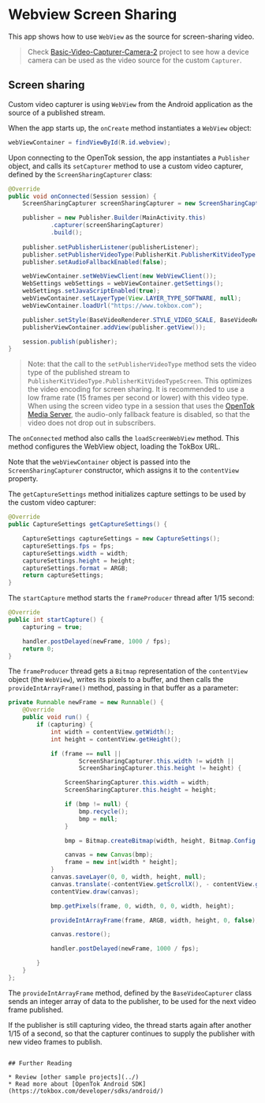# Webview Screen Sharing

This app shows how to use `WebView` as the source for screen-sharing video.

> Check [Basic-Video-Capturer-Camera-2](../Basic-Video-Capturer-Camera-2) project to see how a device camera can be used as the video source for the custom `Capturer`.
## Screen sharing

Custom video capturer is using `WebView` from the Android application as the source of
a published stream.

When the app starts up, the `onCreate` method instantiates a `WebView` object:

```java
webViewContainer = findViewById(R.id.webview);
```

Upon connecting to the OpenTok session, the app instantiates a `Publisher` object, and calls its
`setCapturer` method to use a custom video capturer, defined by the `ScreenSharingCapturer`
class:

```java
@Override
public void onConnected(Session session) {
    ScreenSharingCapturer screenSharingCapturer = new ScreenSharingCapturer(MainActivity.this, webViewContainer);

    publisher = new Publisher.Builder(MainActivity.this)
            .capturer(screenSharingCapturer)
            .build();
            
    publisher.setPublisherListener(publisherListener);
    publisher.setPublisherVideoType(PublisherKit.PublisherKitVideoType.PublisherKitVideoTypeScreen);
    publisher.setAudioFallbackEnabled(false);

    webViewContainer.setWebViewClient(new WebViewClient());
    WebSettings webSettings = webViewContainer.getSettings();
    webSettings.setJavaScriptEnabled(true);
    webViewContainer.setLayerType(View.LAYER_TYPE_SOFTWARE, null);
    webViewContainer.loadUrl("https://www.tokbox.com");

    publisher.setStyle(BaseVideoRenderer.STYLE_VIDEO_SCALE, BaseVideoRenderer.STYLE_VIDEO_FILL);
    publisherViewContainer.addView(publisher.getView());

    session.publish(publisher);
}
```

> Note: that the call to the `setPublisherVideoType` method sets the video type of the published
stream to `PublisherKitVideoType.PublisherKitVideoTypeScreen`. This optimizes the video encoding for
screen sharing. It is recommended to use a low frame rate (15 frames per second or lower) with this
video type. When using the screen video type in a session that uses the [OpenTok Media
Server](https://tokbox.com/opentok/tutorials/create-session/#media-mode), the
audio-only fallback feature is disabled, so that the video does not drop out in subscribers.

The `onConnected` method also calls the `loadScreenWebView` method. This method
configures the WebView object, loading the TokBox URL.

Note that the `webViewContainer` object is passed into the `ScreenSharingCapturer` constructor,
which assigns it to the `contentView` property. 

The `getCaptureSettings` method initializes capture settings to be used by the custom
video capturer:

```java
@Override
public CaptureSettings getCaptureSettings() {

    CaptureSettings captureSettings = new CaptureSettings();
    captureSettings.fps = fps;
    captureSettings.width = width;
    captureSettings.height = height;
    captureSettings.format = ARGB;
    return captureSettings;
}
```

The `startCapture` method starts the `frameProducer` thread after 1/15 second:

```java
@Override
public int startCapture() {
    capturing = true;

    handler.postDelayed(newFrame, 1000 / fps);
    return 0;
}
```

The `frameProducer` thread gets a `Bitmap` representation of the `contentView` object
    (the `WebView`), writes its pixels to a buffer, and then calls the `provideIntArrayFrame()`
    method, passing in that buffer as a parameter:

```java
private Runnable newFrame = new Runnable() {
    @Override
    public void run() {
        if (capturing) {
            int width = contentView.getWidth();
            int height = contentView.getHeight();

            if (frame == null ||
                    ScreenSharingCapturer.this.width != width ||
                    ScreenSharingCapturer.this.height != height) {

                ScreenSharingCapturer.this.width = width;
                ScreenSharingCapturer.this.height = height;

                if (bmp != null) {
                    bmp.recycle();
                    bmp = null;
                }

                bmp = Bitmap.createBitmap(width, height, Bitmap.Config.ARGB_8888);

                canvas = new Canvas(bmp);
                frame = new int[width * height];
            }
            canvas.saveLayer(0, 0, width, height, null);
            canvas.translate(-contentView.getScrollX(), - contentView.getScrollY());
            contentView.draw(canvas);

            bmp.getPixels(frame, 0, width, 0, 0, width, height);

            provideIntArrayFrame(frame, ARGB, width, height, 0, false);

            canvas.restore();

            handler.postDelayed(newFrame, 1000 / fps);

        }
    }
};
```

The `provideIntArrayFrame` method, defined by the `BaseVideoCapturer` class sends an integer array of data to the publisher, to be used for the next video frame published.

If the publisher is still capturing video, the thread starts again after another 1/15 of a
second, so that the capturer continues to supply the publisher with new video frames to publish.
```

## Further Reading

* Review [other sample projects](../)
* Read more about [OpenTok Android SDK](https://tokbox.com/developer/sdks/android/)
